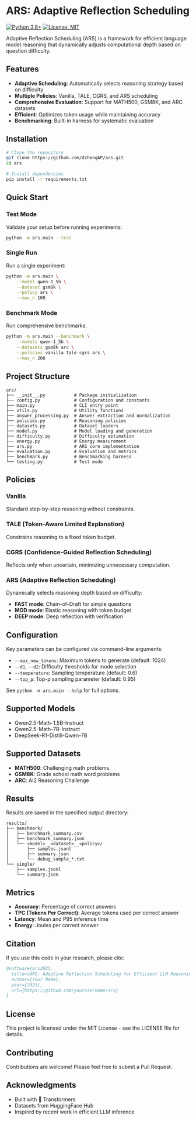 # ARS: Adaptive Reflection Scheduling

[![Python 3.8+](https://img.shields.io/badge/python-3.8+-blue.svg)](https://www.python.org/downloads/)
[![License: MIT](https://img.shields.io/badge/License-MIT-yellow.svg)](https://opensource.org/licenses/MIT)

Adaptive Reflection Scheduling (ARS) is a framework for efficient language model reasoning that dynamically adjusts computational depth based on question difficulty.

## Features

-  **Adaptive Scheduling**: Automatically selects reasoning strategy based on difficulty
-  **Multiple Policies**: Vanilla, TALE, CGRS, and ARS scheduling
-  **Comprehensive Evaluation**: Support for MATH500, GSM8K, and ARC datasets
-  **Efficient**: Optimizes token usage while maintaining accuracy
-  **Benchmarking**: Built-in harness for systematic evaluation

## Installation

```bash
# Clone the repository
git clone https://github.com/dzhengAP/ars.git
cd ars

# Install dependencies
pip install -r requirements.txt
```

## Quick Start

### Test Mode

Validate your setup before running experiments:

```bash
python -m ars.main --test
```

### Single Run

Run a single experiment:

```bash
python -m ars.main \
    --model qwen-1_5b \
    --dataset gsm8k \
    --policy ars \
    --max_n 100
```

### Benchmark Mode

Run comprehensive benchmarks:

```bash
python -m ars.main --benchmark \
    --models qwen-1_5b \
    --datasets gsm8k arc \
    --policies vanilla tale cgrs ars \
    --max_n 200
```

## Project Structure

```
ars/
├── __init__.py           # Package initialization
├── config.py             # Configuration and constants
├── main.py               # CLI entry point
├── utils.py              # Utility functions
├── answer_processing.py  # Answer extraction and normalization
├── policies.py           # Reasoning policies
├── datasets.py           # Dataset loaders
├── model.py              # Model loading and generation
├── difficulty.py         # Difficulty estimation
├── energy.py             # Energy measurement
├── ars.py                # ARS core implementation
├── evaluation.py         # Evaluation and metrics
├── benchmark.py          # Benchmarking harness
└── testing.py            # Test mode
```

## Policies

### Vanilla
Standard step-by-step reasoning without constraints.

### TALE (Token-Aware Limited Explanation)
Constrains reasoning to a fixed token budget.

### CGRS (Confidence-Guided Reflection Scheduling)
Reflects only when uncertain, minimizing unnecessary computation.

### ARS (Adaptive Reflection Scheduling)
Dynamically selects reasoning depth based on difficulty:
- **FAST mode**: Chain-of-Draft for simple questions
- **MOD mode**: Elastic reasoning with token budget
- **DEEP mode**: Deep reflection with verification

## Configuration

Key parameters can be configured via command-line arguments:

- `--max_new_tokens`: Maximum tokens to generate (default: 1024)
- `--d1`, `--d2`: Difficulty thresholds for mode selection
- `--temperature`: Sampling temperature (default: 0.6)
- `--top_p`: Top-p sampling parameter (default: 0.95)

See `python -m ars.main --help` for full options.

## Supported Models

- Qwen2.5-Math-1.5B-Instruct
- Qwen2.5-Math-7B-Instruct
- DeepSeek-R1-Distill-Qwen-7B

## Supported Datasets

- **MATH500**: Challenging math problems
- **GSM8K**: Grade school math word problems
- **ARC**: AI2 Reasoning Challenge

## Results

Results are saved in the specified output directory:

```
results/
├── benchmark/
│   ├── benchmark_summary.csv
│   ├── benchmark_summary.json
│   └── <model>__<dataset>__<policy>/
│       ├── samples.jsonl
│       ├── summary.json
│       └── debug_sample_*.txt
└── single/
    ├── samples.jsonl
    └── summary.json
```

## Metrics

- **Accuracy**: Percentage of correct answers
- **TPC (Tokens Per Correct)**: Average tokens used per correct answer
- **Latency**: Mean and P95 inference time
- **Energy**: Joules per correct answer

## Citation

If you use this code in your research, please cite:

```bibtex
@software{ars2025,
  title={ARS: Adaptive Reflection Scheduling for Efficient LLM Reasoning},
  author={Your Name},
  year={2025},
  url={https://github.com/yourusername/ars}
}
```

## License

This project is licensed under the MIT License - see the LICENSE file for details.

## Contributing

Contributions are welcome! Please feel free to submit a Pull Request.

## Acknowledgments

- Built with 🤗 Transformers
- Datasets from HuggingFace Hub
- Inspired by recent work in efficient LLM inference
